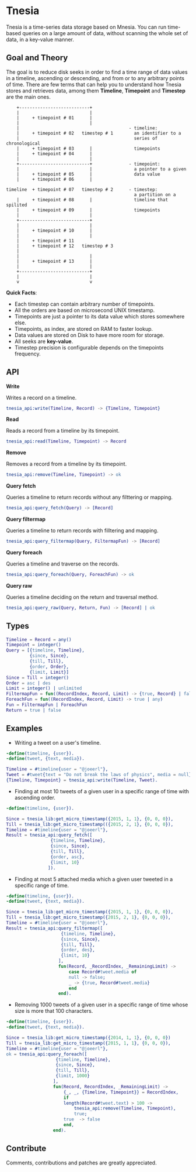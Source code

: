 Tnesia
======

Tnesia is a time-series data storage based on Mnesia. You can run time-based queries on a large amount of data, without scanning the whole set of data, in a key-value manner.

Goal and Theory
-----
The goal is to reduce disk seeks in order to find a time range of data values in a timeline, ascending or descending, and from or to any arbitrary points of time.
There are few terms that can help you to understand how Tnesia stores and retrieves data, among them **Timeline**, **Timepoint** and **Timestep** are the main ones.


```
    +---------------------------+        
    |                           |        
    |     + timepoint # 01      |        
    |                           |        
    |                                          - timeline:
    |     + timepoint # 02   timestep # 1        an identifier to a
    |                                            series of chronological
    |     + timepoint # 03      |                timepoints
    |     + timepoint # 04      |        
    |                           |        
    +---------------------------+              - timepoint:
    |                           |                a pointer to a given
    |     + timepoint # 05      |                data value
    |     + timepoint # 06      |        
                                         
timeline  + timepoint # 07   timestep # 2      - timestep:
                                                 a partition on a
    |     + timepoint # 08      |                timeline that spilited
    |     + timepoint # 09      |                timepoints
    |                           |        
    +---------------------------+        
    |                           |        
    |     + timepoint # 10      |        
    |                           |        
    |     + timepoint # 11               
    |     + timepoint # 12   timestep # 3
    |                                    
    |                           |        
    |     + timepoint # 13      |        
    |                           |        
    +---------------------------+        
    |                           |        
    v                           v        
```

**Quick Facts**:

* Each timestep can contain arbitrary number of timepoints.
* All the orders are based on microsecond UNIX timestamp.
* Timepoints are just a pointer to its data value which stores somewhere else.
* Timepoints, as index, are stored on RAM to faster lookup.
* Data values are stored on Disk to have more room for storage.
* All seeks are **key-value**.
* Timestep precision is configurable depends on the timepoints frequency.

API
-----

**Write**

Writes a record on a timeline.

```erlang
tnesia_api:write(Timeline, Record) -> {Timeline, Timepoint}
```

**Read**

Reads a record from a timeline by its timepoint.

```erlang
tnesia_api:read(Timeline, Timepoint) -> Record
```

**Remove**

Removes a record from a timeline by its timepoint.

```erlang
tnesia_api:remove(Timeline, Timepoint) -> ok
```

**Query fetch**

Queries a timeline to return records without any filttering or mapping.

```erlang
tnesia_api:query_fetch(Query) -> [Record]
```

**Query filtermap**

Queries a timeline to return records with filltering and mapping.

```erlang
tnesia_api:query_filtermap(Query, FiltermapFun) -> [Record]
```

**Query foreach**

Queries a timeline and traverse on the records.

```erlang
tnesia_api:query_foreach(Query, ForeachFun) -> ok
```

**Query raw**

Queries a timeline deciding on the return and traversal method.

```erlang
tnesia_api:query_raw(Query, Return, Fun) -> [Record] | ok
```

Types
----

```erlang
Timeline = Record = any()
Timepoint = integer()
Query = [{timeline, Timeline},
         {since, Since},
         {till, Till},
         {order, Order},
         {limit, Limit}]
Since = Till = integer()
Order = asc | des
Limit = integer() | unlimited
FiltermapFun = fun((RecordIndex, Record, Limit) -> {true, Record} | false)
ForeachFun = fun((RecordIndex, Record, Limit) -> true | any)
Fun = FiltermapFun | ForeachFun
Return = true | false
```

Examples
----

* Writing a tweet on a user's timeline.

```erlang
-define(timeline, {user}).
-define(tweet, {text, media}).

Timeline = #timeline{user = "@joeerl"},
Tweet = #tweet{text = "Do not break the laws of physics", media = null},
{Timeline, Timepoint} = tnesia_api:write(Timeline, Tweet).
```

* Finding at most 10 tweets of a given user in a specific range of time with ascending order.

```erlang
-define(timeline, {user}).

Since = tnesia_lib:get_micro_timestamp({2015, 1, 1}, {0, 0, 0}),
Till = tnesia_lib:get_micro_timestamp(({2015, 2, 1}, {0, 0, 0}),
Timeline = #timeline{user = "@joeerl"},
Result = tnesia_api:query_fetch([
				 {timeline, Timeline},
				 {since, Since},
				 {till, Till},
				 {order, asc},
				 {limit, 10}
				]).

```

* Finding at most 5 attached media which a given user tweeted in a specific range of time.

```erlang
-define(timeline, {user}).
-define(tweet, {text, media}).

Since = tnesia_lib:get_micro_timestamp({2015, 1, 1}, {0, 0, 0}),
Till = tnesia_lib:get_micro_timestamp({2015, 2, 1}, {0, 0, 0}),
Timeline = #timeline{user = "@joeerl"},
Result = tnesia_api:query_filtermap([
				     {timeline, Timeline},
				     {since, Since},
				     {till, Till},
				     {order, des},
				     {limit, 10}
				    ],
				    fun(Record, _RecordIndex, _RemainingLimit) ->
					    case Record#tweet.media of
						null -> false;
						_ -> {true, Record#tweet.media}
					    end
				    end).
```

* Removing 1000 tweets of a given user in a specific range of time whose size is more that 100 characters.

```erlang
-define(timeline, {user}).
-define(tweet, {text, media}).

Since = tnesia_lib:get_micro_timestamp({2014, 1, 1}, {0, 0, 0})
Till = tnesia_lib:get_micro_timestamp({2015, 1, 1}, {0, 0, 0}),
Timeline = #timeline{user = "@joeerl"},
ok = tnesia_api:query_foreach([
			       {timeline, Timeline},
			       {since, Since},
			       {till, Till},
			       {limit, 1000}
			      ],
			      fun(Record, RecordIndex, _RemainingLimit) ->
				      {_, _, {Timeline, Timepoint}} = RecordIndex,
				      if
					  length(Record#tweet.text) > 100 ->
					      tnesia_api:remove(Timeline, Timepoint),
					      true;
					  true  -> false
				      end,
			      end).
```

Contribute
----

Comments, contributions and patches are greatly appreciated.